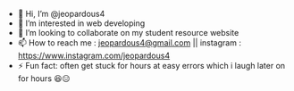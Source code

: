 - 👋 Hi, I’m @jeopardous4
- 👀 I’m interested in web developing
- 💞️ I’m looking to collaborate on my student resource website
- 📫 How to reach me : jeopardous4@gmail.com || instagram : https://www.instagram.com/jeopardous4
- ⚡ Fun fact: often get stuck for hours at easy errors which i laugh later on for hours 😆😑

<!---
jeopardous4/jeopardous4 is a ✨ special ✨ repository because its `README.md` (this file) appears on your GitHub profile.
You can click the Preview link to take a look at your changes.
--->
